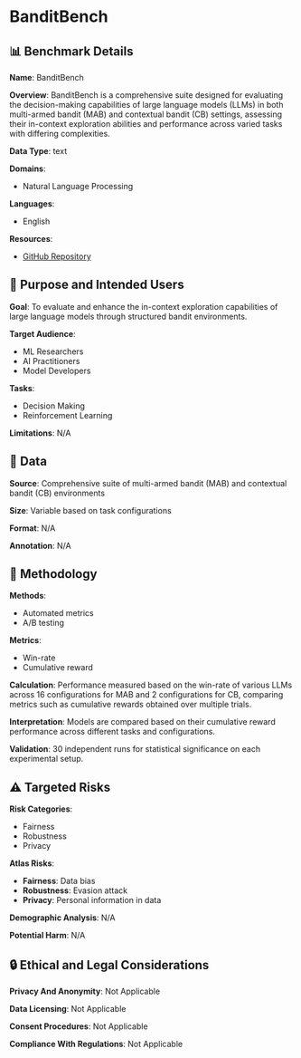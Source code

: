 # BanditBench

## 📊 Benchmark Details

**Name**: BanditBench

**Overview**: BanditBench is a comprehensive suite designed for evaluating the decision-making capabilities of large language models (LLMs) in both multi-armed bandit (MAB) and contextual bandit (CB) settings, assessing their in-context exploration abilities and performance across varied tasks with differing complexities.

**Data Type**: text

**Domains**:
- Natural Language Processing

**Languages**:
- English

**Resources**:
- [GitHub Repository](https://github.com/allenanie/EVOLvE)

## 🎯 Purpose and Intended Users

**Goal**: To evaluate and enhance the in-context exploration capabilities of large language models through structured bandit environments.

**Target Audience**:
- ML Researchers
- AI Practitioners
- Model Developers

**Tasks**:
- Decision Making
- Reinforcement Learning

**Limitations**: N/A

## 💾 Data

**Source**: Comprehensive suite of multi-armed bandit (MAB) and contextual bandit (CB) environments

**Size**: Variable based on task configurations

**Format**: N/A

**Annotation**: N/A

## 🔬 Methodology

**Methods**:
- Automated metrics
- A/B testing

**Metrics**:
- Win-rate
- Cumulative reward

**Calculation**: Performance measured based on the win-rate of various LLMs across 16 configurations for MAB and 2 configurations for CB, comparing metrics such as cumulative rewards obtained over multiple trials.

**Interpretation**: Models are compared based on their cumulative reward performance across different tasks and configurations.

**Validation**: 30 independent runs for statistical significance on each experimental setup.

## ⚠️ Targeted Risks

**Risk Categories**:
- Fairness
- Robustness
- Privacy

**Atlas Risks**:
- **Fairness**: Data bias
- **Robustness**: Evasion attack
- **Privacy**: Personal information in data

**Demographic Analysis**: N/A

**Potential Harm**: N/A

## 🔒 Ethical and Legal Considerations

**Privacy And Anonymity**: Not Applicable

**Data Licensing**: Not Applicable

**Consent Procedures**: Not Applicable

**Compliance With Regulations**: Not Applicable
